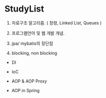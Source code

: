 # StudyList

1.	자료구조 알고리즘. ( 정령, Linked List, Queues )

2.	프로그램언어 및 웹 개발 개념.

3.  jpa/ mybatis의 장단점

4.  blocking, non blocking



* DI

* IoC

* AOP & AOP Proxy

* AOP in Spring



